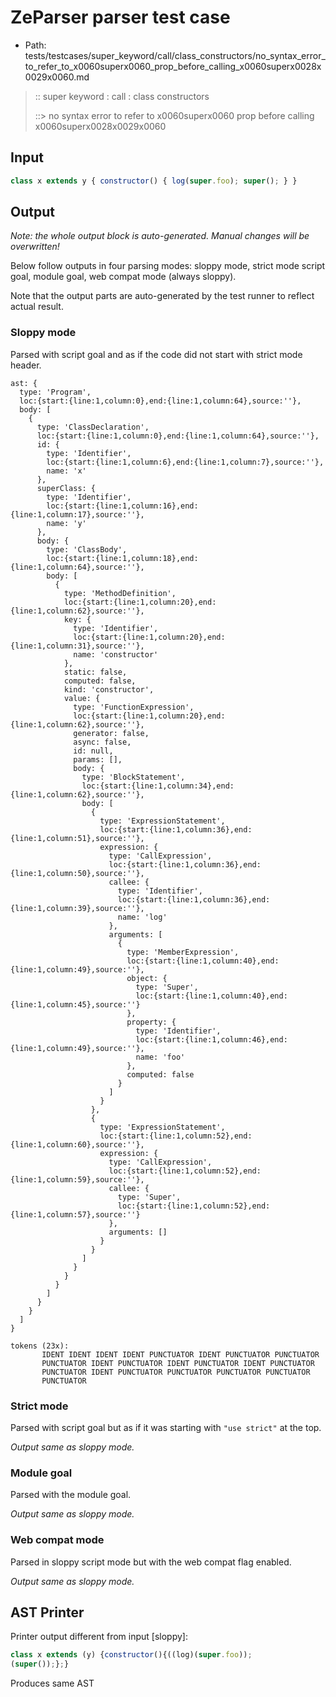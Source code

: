 # ZeParser parser test case

- Path: tests/testcases/super_keyword/call/class_constructors/no_syntax_error_to_refer_to_x0060superx0060_prop_before_calling_x0060superx0028x0029x0060.md

> :: super keyword : call : class constructors
>
> ::> no syntax error to refer to x0060superx0060 prop before calling x0060superx0028x0029x0060

## Input

`````js
class x extends y { constructor() { log(super.foo); super(); } }
`````

## Output

_Note: the whole output block is auto-generated. Manual changes will be overwritten!_

Below follow outputs in four parsing modes: sloppy mode, strict mode script goal, module goal, web compat mode (always sloppy).

Note that the output parts are auto-generated by the test runner to reflect actual result.

### Sloppy mode

Parsed with script goal and as if the code did not start with strict mode header.

`````
ast: {
  type: 'Program',
  loc:{start:{line:1,column:0},end:{line:1,column:64},source:''},
  body: [
    {
      type: 'ClassDeclaration',
      loc:{start:{line:1,column:0},end:{line:1,column:64},source:''},
      id: {
        type: 'Identifier',
        loc:{start:{line:1,column:6},end:{line:1,column:7},source:''},
        name: 'x'
      },
      superClass: {
        type: 'Identifier',
        loc:{start:{line:1,column:16},end:{line:1,column:17},source:''},
        name: 'y'
      },
      body: {
        type: 'ClassBody',
        loc:{start:{line:1,column:18},end:{line:1,column:64},source:''},
        body: [
          {
            type: 'MethodDefinition',
            loc:{start:{line:1,column:20},end:{line:1,column:62},source:''},
            key: {
              type: 'Identifier',
              loc:{start:{line:1,column:20},end:{line:1,column:31},source:''},
              name: 'constructor'
            },
            static: false,
            computed: false,
            kind: 'constructor',
            value: {
              type: 'FunctionExpression',
              loc:{start:{line:1,column:20},end:{line:1,column:62},source:''},
              generator: false,
              async: false,
              id: null,
              params: [],
              body: {
                type: 'BlockStatement',
                loc:{start:{line:1,column:34},end:{line:1,column:62},source:''},
                body: [
                  {
                    type: 'ExpressionStatement',
                    loc:{start:{line:1,column:36},end:{line:1,column:51},source:''},
                    expression: {
                      type: 'CallExpression',
                      loc:{start:{line:1,column:36},end:{line:1,column:50},source:''},
                      callee: {
                        type: 'Identifier',
                        loc:{start:{line:1,column:36},end:{line:1,column:39},source:''},
                        name: 'log'
                      },
                      arguments: [
                        {
                          type: 'MemberExpression',
                          loc:{start:{line:1,column:40},end:{line:1,column:49},source:''},
                          object: {
                            type: 'Super',
                            loc:{start:{line:1,column:40},end:{line:1,column:45},source:''}
                          },
                          property: {
                            type: 'Identifier',
                            loc:{start:{line:1,column:46},end:{line:1,column:49},source:''},
                            name: 'foo'
                          },
                          computed: false
                        }
                      ]
                    }
                  },
                  {
                    type: 'ExpressionStatement',
                    loc:{start:{line:1,column:52},end:{line:1,column:60},source:''},
                    expression: {
                      type: 'CallExpression',
                      loc:{start:{line:1,column:52},end:{line:1,column:59},source:''},
                      callee: {
                        type: 'Super',
                        loc:{start:{line:1,column:52},end:{line:1,column:57},source:''}
                      },
                      arguments: []
                    }
                  }
                ]
              }
            }
          }
        ]
      }
    }
  ]
}

tokens (23x):
       IDENT IDENT IDENT IDENT PUNCTUATOR IDENT PUNCTUATOR PUNCTUATOR
       PUNCTUATOR IDENT PUNCTUATOR IDENT PUNCTUATOR IDENT PUNCTUATOR
       PUNCTUATOR IDENT PUNCTUATOR PUNCTUATOR PUNCTUATOR PUNCTUATOR
       PUNCTUATOR
`````

### Strict mode

Parsed with script goal but as if it was starting with `"use strict"` at the top.

_Output same as sloppy mode._

### Module goal

Parsed with the module goal.

_Output same as sloppy mode._

### Web compat mode

Parsed in sloppy script mode but with the web compat flag enabled.

_Output same as sloppy mode._

## AST Printer

Printer output different from input [sloppy]:

````js
class x extends (y) {constructor(){((log)(super.foo));
(super());};}
````

Produces same AST
